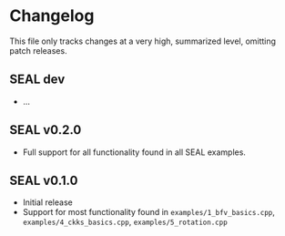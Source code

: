 # Changelog

This file only tracks changes at a very high, summarized level, omitting patch releases.

## SEAL dev
* ...

## SEAL v0.2.0
* Full support for all functionality found in all SEAL examples.

## SEAL v0.1.0
* Initial release
* Support for most functionality found in `examples/1_bfv_basics.cpp`, `examples/4_ckks_basics.cpp`,
  `examples/5_rotation.cpp`
